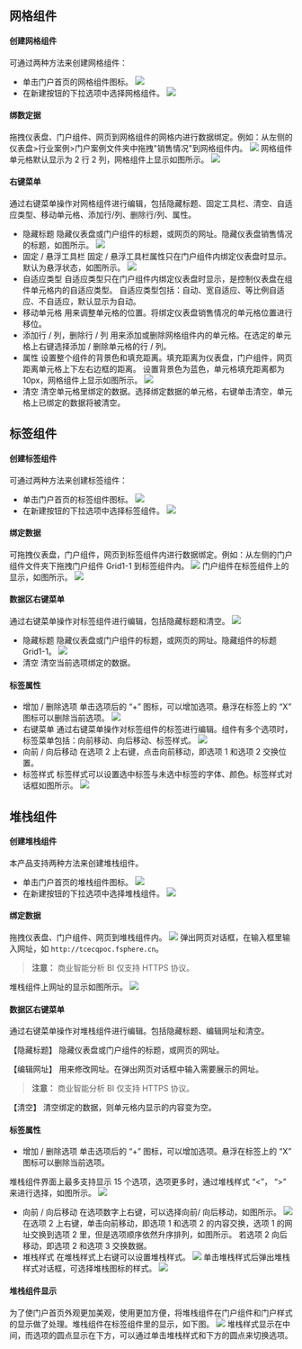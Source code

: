 ## 网格组件
#### 创建网格组件
可通过两种方法来创建网格组件：
* 单击门户首页的网格组件图标。 
![](http://imgcache.tcecqpoc.fsphere.cn/image/mc.qcloudimg.com/static/img/c90e131fc7c39eb7bf71ec2e4640c8f7/image.png)
* 在新建按钮的下拉选项中选择网格组件。
![](http://imgcache.tcecqpoc.fsphere.cn/image/mc.qcloudimg.com/static/img/d96f9b66b10764aafc88ad50d8ba0dd3/image.png)

#### 绑数定据
拖拽仪表盘、门户组件、网页到网格组件的网格内进行数据绑定。例如：从左侧的仪表盘>行业案例>门户案例文件夹中拖拽"销售情况"到网格组件内。
![](http://imgcache.tcecqpoc.fsphere.cn/image/mc.qcloudimg.com/static/img/89817d71dc55e33d0eb2475388309f17/image.png)
网格组件单元格默认显示为 2 行 2 列，网格组件上显示如图所示。
![](http://imgcache.tcecqpoc.fsphere.cn/image/mc.qcloudimg.com/static/img/cdae3e3ba25958ae9b0e1d30b1a04dcd/image.png)

#### 右键菜单
通过右键菜单操作对网格组件进行编辑，包括隐藏标题、固定工具栏、清空、自适应类型、移动单元格、添加行/列、删除行/列、属性。

* 隐藏标题
隐藏仪表盘或门户组件的标题，或网页的网址。隐藏仪表盘销售情况的标题，如图所示。
![](http://imgcache.tcecqpoc.fsphere.cn/image/mc.qcloudimg.com/static/img/1b50c3e100ea5c46d5d274d1b9eb07cf/image.png)
* 固定 / 悬浮工具栏
固定 / 悬浮工具栏属性只在门户组件内绑定仪表盘时显示。默认为悬浮状态，如图所示。
![](http://imgcache.tcecqpoc.fsphere.cn/image/mc.qcloudimg.com/static/img/6f1a83dbe4b9c590885f790ea65ec144/image.png)
* 自适应类型
自适应类型只在门户组件内绑定仪表盘时显示，是控制仪表盘在组件单元格内的自适应类型。
自适应类型包括：自动、宽自适应、等比例自适应、不自适应，默认显示为自动。
* 移动单元格
用来调整单元格的位置。将绑定仪表盘销售情况的单元格位置进行移位。
* 添加行 / 列，删除行 / 列
用来添加或删除网格组件内的单元格。在选定的单元格上右键选择添加 / 删除单元格的行 / 列。
* 属性
设置整个组件的背景色和填充距离。填充距离为仪表盘，门户组件，网页距离单元格上下左右边框的距离。
设置背景色为蓝色，单元格填充距离都为 10px，网格组件上显示如图所示。
![](http://imgcache.tcecqpoc.fsphere.cn/image/mc.qcloudimg.com/static/img/c14f1e51491e44e688860870b0d6242c/image.png)
* 清空
清空单元格里绑定的数据。选择绑定数据的单元格，右键单击清空，单元格上已绑定的数据将被清空。

## 标签组件
#### 创建标签组件
可通过两种方法来创建标签组件：
* 单击门户首页的标签组件图标。
![](http://imgcache.tcecqpoc.fsphere.cn/image/mc.qcloudimg.com/static/img/4582cabf8b1bd25479baa56c4e5d6fa1/image.png)
* 在新建按钮的下拉选项中选择标签组件。
![](http://imgcache.tcecqpoc.fsphere.cn/image/mc.qcloudimg.com/static/img/1f675d59dc2a94e1f1e9c123dfc6b965/image.png)

#### 绑定数据
可拖拽仪表盘，门户组件，网页到标签组件内进行数据绑定。例如：从左侧的门户组件文件夹下拖拽门户组件 Grid1-1 到标签组件内。
![](http://imgcache.tcecqpoc.fsphere.cn/image/mc.qcloudimg.com/static/img/e7f5e6eca411224a363d1f8ecfb4b4f6/image.png)
门户组件在标签组件上的显示，如图所示。
![](http://imgcache.tcecqpoc.fsphere.cn/image/mc.qcloudimg.com/static/img/c341bfc08f236ca4617e801df71c309a/image.png)

#### 数据区右键菜单
通过右键菜单操作对标签组件进行编辑，包括隐藏标题和清空。
![](http://imgcache.tcecqpoc.fsphere.cn/image/mc.qcloudimg.com/static/img/89e766f87dda4a22a557f03ea328ac9e/image.png)
* 隐藏标题
隐藏仪表盘或门户组件的标题，或网页的网址。隐藏组件的标题 Grid1-1。
![](http://imgcache.tcecqpoc.fsphere.cn/image/mc.qcloudimg.com/static/img/7e4332124efcff91bbd32483434687e3/image.png)
* 清空
清空当前选项绑定的数据。

#### 标签属性
* 增加 / 删除选项
单击选项后的 “+” 图标，可以增加选项。悬浮在标签上的 “X” 图标可以删除当前选项。
![](http://imgcache.tcecqpoc.fsphere.cn/image/mc.qcloudimg.com/static/img/f9bb5ba8a957b122c97d78be730c3bf3/image.png)
* 右键菜单
通过右键菜单操作对标签组件的标签进行编辑。组件有多个选项时，标签菜单包括：向前移动、向后移动、标签样式。
![](http://imgcache.tcecqpoc.fsphere.cn/image/mc.qcloudimg.com/static/img/28af6475feba338cb96fda1fd18aa192/image.png)
* 向前 / 向后移动
在选项 2 上右键，点击向前移动，即选项 1 和选项 2 交换位置。
* 标签样式
标签样式可以设置选中标签与未选中标签的字体、颜色。标签样式对话框如图所示。
![](http://imgcache.tcecqpoc.fsphere.cn/image/mc.qcloudimg.com/static/img/5d538a276dc06e2ee3e0a68a72e4096f/image.png)

## 堆栈组件
#### 创建堆栈组件
本产品支持两种方法来创建堆栈组件。
* 单击门户首页的堆栈组件图标。
![](http://imgcache.tcecqpoc.fsphere.cn/image/mc.qcloudimg.com/static/img/37f2157717362c09ca45d36f8c977234/image.png)
* 在新建按钮的下拉选项中选择堆栈组件。
![](http://imgcache.tcecqpoc.fsphere.cn/image/mc.qcloudimg.com/static/img/e8f59812fb347d166b15613940124cf4/image.png)

#### 绑定数据
拖拽仪表盘、门户组件、网页到堆栈组件内。
![](http://imgcache.tcecqpoc.fsphere.cn/image/mc.qcloudimg.com/static/img/57a7b4a2c8a8ced70af4e4918de3bff0/image.png)
弹出网页对话框，在输入框里输入网址，如 `http://tcecqpoc.fsphere.cn`。
>**注意：**
>商业智能分析 BI 仅支持 HTTPS 协议。

堆栈组件上网址的显示如图所示。
![](http://imgcache.tcecqpoc.fsphere.cn/image/mc.qcloudimg.com/static/img/4ea8a53d0ae0f58aa0c59505753bc05e/image.png)

#### 数据区右键菜单
通过右键菜单操作对堆栈组件进行编辑。包括隐藏标题、编辑网址和清空。

【隐藏标题】
隐藏仪表盘或门户组件的标题，或网页的网址。

【编辑网址】
用来修改网址。在弹出网页对话框中输入需要展示的网址。
>**注意：**
>商业智能分析 BI 仅支持 HTTPS 协议。

【清空】
清空绑定的数据，则单元格内显示的内容变为空。

#### 标签属性
* 增加 / 删除选项
单击选项后的 “+” 图标，可以增加选项。悬浮在标签上的 “X” 图标可以删除当前选项。

堆栈组件界面上最多支持显示 15 个选项，选项更多时，通过堆栈样式 “<”， “>” 来进行选择，如图所示。
![](http://imgcache.tcecqpoc.fsphere.cn/image/mc.qcloudimg.com/static/img/ad857deee83ac4e57fe59c171e428ddf/image.png)
* 向前 / 向后移动
在选项数字上右键，可以选择向前/ 向后移动，如图所示。
![](http://imgcache.tcecqpoc.fsphere.cn/image/mc.qcloudimg.com/static/img/5690c9fe4436f9d10b68e2790c5b9084/image.png)
在选项 2 上右键，单击向前移动，即选项 1 和选项 2 的内容交换，选项 1 的网址交换到选项 2 里，但是选项顺序依然升序排列，如图所示。
若选项 2 向后移动，即选项 2 和选项 3 交换数据。
* 堆栈样式
在堆栈样式上右键可以设置堆栈样式。
![](http://imgcache.tcecqpoc.fsphere.cn/image/mc.qcloudimg.com/static/img/4bf4e03961b4250de832ec66b7198d33/image.png)
单击堆栈样式后弹出堆栈样式对话框，可选择堆栈图标的样式。
![](http://imgcache.tcecqpoc.fsphere.cn/image/mc.qcloudimg.com/static/img/77ae2260cfbc923347452695ec89ec13/image.png)

#### 堆栈组件显示
为了使门户首页外观更加美观，使用更加方便，将堆栈组件在门户组件和门户样式的显示做了处理。堆栈组件在标签组件里的显示，如下图。
![](http://imgcache.tcecqpoc.fsphere.cn/image/mc.qcloudimg.com/static/img/571d462319d1f897df653baba317b3ba/image.png)
堆栈样式显示在中间，而选项的圆点显示在下方，可以通过单击堆栈样式和下方的圆点来切换选项。
 




